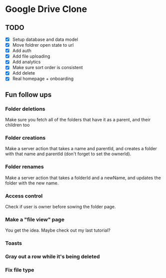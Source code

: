 # Google Drive Clone

## TODO

- [x] Setup database and data model
- [x] Move foldrer open state to url
- [x] Add auth
- [x] Add file uploading
- [x] Add analytics
- [x] Make sure sort order is consistent
- [x] Add delete
- [x] Real homepage + onboarding

## Fun follow ups

### Folder deletions

Make sure you fetch all of the folders that have it as a parent, and their children too

### Folder creations

Make a server action that takes a name and parentId, and creates a folder with that name and parentId (don't forget to set the ownerId).

### Folder renames

Make a server action that takes a folderId and a newName, and updates the folder with the new name.

### Access control

Check if user is owner before sowing the folder page.

### Make a "file view" page

You get the idea. Maybe check out my last tutorial?

### Toasts

### Gray out a row while it's being deleted

### Fix file type
